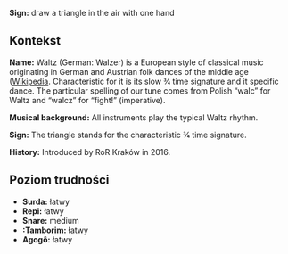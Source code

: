 **Sign:** draw a triangle in the air with one hand

## Kontekst

**Name:** Waltz (German: Walzer) is a European style of classical music
originating in German and Austrian folk dances of the middle age
([Wikipedia](https://en.wikipedia.org/wiki/Waltz_(music)). Characteristic for it
is its slow 3⁄4 time signature and it specific dance. The particular spelling of
our tune comes from Polish “walc” for Waltz and “walcz” for “fight!”
(imperative).

**Musical background:** All instruments play the typical Waltz rhythm.

**Sign:** The triangle stands for the characteristic 3⁄4 time signature.

**History:** Introduced by RoR Kraków in 2016.

## Poziom trudności

* **Surda:** łatwy
* **Repi:** łatwy
* **Snare:** medium
* **:Tamborim:** łatwy
* **Agogô:** łatwy
